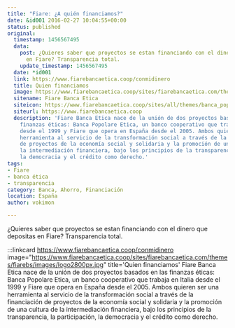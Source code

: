 ```yaml
---
title: "Fiare: ¿A quién financiamos?"
date: &id001 2016-02-27 10:04:55+00:00
status: published
original:
  timestamp: 1456567495
  data:
    post: ¿Quieres saber que proyectos se estan financiando con el dinero que depositas
      en Fiare? Transparencia total.
    update_timestamp: 1456567495
  date: *id001
  link: https://www.fiarebancaetica.coop/conmidinero
  title: Quien financiamos
  image: https://www.fiarebancaetica.coop/sites/fiarebancaetica.com/themes/fiarebs/images/logo2800px.jpg
  sitename: Fiare Banca Etica
  siteicon: https://www.fiarebancaetica.coop/sites/all/themes/banca_popolare_etica/favicon.ico
  siteurl: https://www.fiarebancaetica.coop
  description: 'Fiare Banca Etica nace de la unión de dos proyectos basados en las
    finanzas éticas: Banca Popolare Etica, un banco cooperativo que trabaja en Italia
    desde el 1999 y Fiare que opera en España desde el 2005. Ambos quieren ser una
    herramienta al servicio de la transformación social a través de la financiación
    de proyectos de la economía social y solidaria y la promoción de una cultura de
    la intermediación financiera, bajo los principios de la transparencia, la participación,
    la democracia y el crédito como derecho.'
tags:
- Fiare
- banca ética
- transparencia
category: Banca, Ahorro, Financiación
location: España
author: vokimon

---
```

¿Quieres saber que proyectos se estan financiando con el dinero que depositas en Fiare? Transparencia total.

:::linkcard https://www.fiarebancaetica.coop/conmidinero image="https://www.fiarebancaetica.coop/sites/fiarebancaetica.com/themes/fiarebs/images/logo2800px.jpg" title='Quien financiamos'
    Fiare Banca Etica nace de la unión de dos proyectos basados en las finanzas éticas: Banca Popolare Etica, un banco cooperativo que trabaja en Italia desde el 1999 y Fiare que opera en España desde el 2005. Ambos quieren ser una herramienta al servicio de la transformación social a través de la financiación de proyectos de la economía social y solidaria y la promoción de una cultura de la intermediación financiera, bajo los principios de la transparencia, la participación, la democracia y el crédito como derecho.

